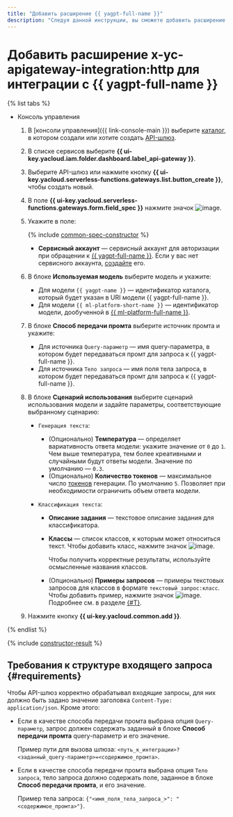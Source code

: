 ```yaml
---
title: "Добавить расширение {{ yagpt-full-name }}"
description: "Следуя данной инструкции, вы сможете добавить расширение {{ yagpt-full-name }} с помощью конструктора спецификации."
---
```


# Добавить расширение x-yc-apigateway-integration:http для интеграции с {{ yagpt-full-name }}

{% list tabs %}

- Консоль управления

    1. В [консоли управления]({{ link-console-main }}) выберите [каталог](../../../resource-manager/concepts/resources-hierarchy.md#folder), в котором создали или хотите создать [API-шлюз](../../concepts/index.md).
    1. В списке сервисов выберите **{{ ui-key.yacloud.iam.folder.dashboard.label_api-gateway }}**.
    1. Выберите API-шлюз или нажмите кнопку **{{ ui-key.yacloud.serverless-functions.gateways.list.button_create }}**, чтобы создать новый.
    1. В поле **{{ ui-key.yacloud.serverless-functions.gateways.form.field_spec }}** нажмите значок ![image](../../../_assets/api-gateway/spec-constructor/cloud-yagpt.svg).
    1. Укажите в поле:

        {% include [common-spec-constructor](../../../_includes/api-gateway/common-spec-constructor.md) %}

        * **Сервисный аккаунт** — сервисный аккаунт для авторизации при обращении к [{{ yagpt-full-name }}](../../../foundation-models/concepts/yandexgpt/index.md). Если у вас нет сервисного аккаунта, [создайте](../../../iam/operations/sa/create.md) его.

    1. В блоке **Используемая модель** выберите модель и укажите:

        * Для модели `{{ yagpt-name }}` — идентификатор каталога, который будет указан в URI модели {{ yagpt-full-name }}.
        * Для модели `{{ ml-platform-short-name }}` — идентификатор модели, дообученной в [{{ ml-platform-full-name }}](../../../datasphere/index.yaml).

    1. В блоке **Способ передачи промта** выберите источник промта и укажите:

        * Для источника `Query-параметр` — имя query-параметра, в котором будет передаваться промт для запроса к {{ yagpt-full-name }}.
        * Для источника `Тело запроса` — имя поля тела запроса, в котором будет передаваться промт для запроса к {{ yagpt-full-name }}.
    1. В блоке **Сценарий использования** выберите сценарий использования модели и задайте параметры, соответствующие выбранному сценарию:

        * `Генерация текста`:

            * (Опционально) **Температура** — определяет вариативность ответа модели: укажите значение от `0` до `1`. Чем выше температура, тем более креативными и случайными будут ответы модели. Значение по умолчанию — `0.3`.
            * (Опционально) **Количество токенов** — максимальное число [токенов](../../../foundation-models/concepts/yandexgpt/tokens.md) генерации. По умолчанию `5`. Позволяет при необходимости ограничить объем ответа модели.

        * `Классификация текста`:

            * **Описание задания** — текстовое описание задания для классификатора.
            * **Классы** — список классов, к которым может относиться текст. Чтобы добавить класс, нажмите значок ![image](../../../_assets/console-icons/plus.svg).

                Чтобы получить корректные результаты, используйте осмысленные названия классов.

            * (Опционально) **Примеры запросов** — примеры текстовых запросов для классов в формате `текстовый запрос:класс`. Чтобы добавить пример, нажмите значок ![image](../../../_assets/console-icons/plus.svg). Подробнее см. в разделе [{#T}](../../../foundation-models/concepts/classifier/index.md#few-shot).

    1. Нажмите кнопку **{{ ui-key.yacloud.common.add }}**.

{% endlist %}

{% include [constructor-result](../../../_includes/api-gateway/constructor-result.md) %}


## Требования к структуре входящего запроса {#requirements}

Чтобы API-шлюз корректно обрабатывал входящие запросы, для них должно быть задано значение заголовка `Content-Type: application/json`. Кроме этого:
* Если в качестве способа передачи промта выбрана опция `Query-параметр`, запрос должен содержать заданный в блоке **Способ передачи промта** query-параметр и его значение.

    Пример пути для вызова шлюза: `<путь_к_интеграции>?<заданный_query-параметр>=<содержимое_промта>`.
* Если в качестве способа передачи промта выбрана опция `Тело запроса`, тело запроса должно содержать поле, заданное в блоке **Способ передачи промта**, и его значение.
            
    Пример тела запроса: `{"<имя_поля_тела_запроса_>": "<содержимое_промта>"}`.